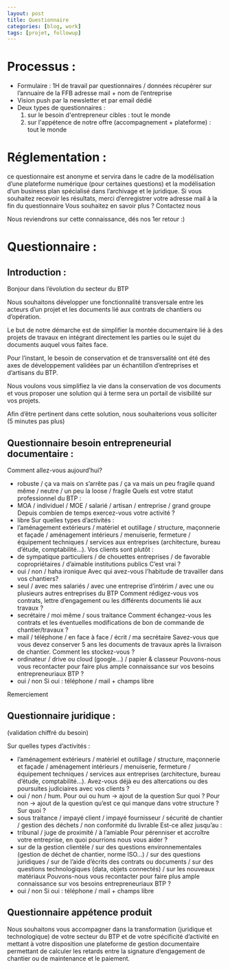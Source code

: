 ```yaml
---
layout: post
title: Questionnaire
categories: [blog, work]
tags: [projet, followup]
--- 
```

# Processus :

- Formulaire : 1H de travail par questionnaires / données récupérer sur l’annuaire de la FFB adresse mail + nom de l’entreprise 
- Vision push par la newsletter et par email dédié
- Deux types de questionnaires : 
	1. sur le besoin d'entrepreneur cibles : tout le monde
	2. sur l'appétence de notre offre (accompagnement + plateforme) : tout le monde


<!-- readmore -->

# Réglementation :

 ce questionnaire est anonyme et servira dans le cadre de la modélisation d’une plateforme numérique (pour certaines questions) et la modélisation d’un business plan spécialisé dans l’archivage et le juridique.
 Si vous souhaitez recevoir les résultats, merci d’enregistrer votre adresse mail à la fin du questionnaire
 Vous souhaitez en savoir plus ? Contactez nous

Nous reviendrons sur cette connaissance, dés nos 1er retour :)

# Questionnaire :

## Introduction :

Bonjour dans l’évolution du secteur du BTP 

Nous souhaitons développer une fonctionnalité transversale entre les acteurs d’un projet et les documents lié aux contrats de chantiers ou d’opération.

Le but de notre démarche est de simplifier la montée documentaire lié à des projets de travaux en intégrant directement les parties ou le sujet du documents  auquel vous faites face. 

Pour l’instant, le besoin de conservation et de transversalité ont été des axes de développement validées par un échantillon d’entreprises et d’artisans du BTP.

Nous voulons vous simplifiez la vie dans la conservation de vos documents et vous proposer une solution qui à terme sera un portail de visibilité sur vos projets.

Afin d’être pertinent dans cette solution, nous souhaiterions vous solliciter (5 minutes pas plus) 


## Questionnaire besoin entrepreneurial documentaire : 

Comment allez-vous aujourd’hui? 
- robuste / ça va mais on s’arrête pas / ça va mais un peu fragile quand même / neutre / un peu la loose / fragile
Quels est votre statut professionnel du BTP : 
- MOA / individuel / MOE / salarié / artisan / entreprise / grand groupe 
Depuis combien de temps exercez-vous votre activité ?
- libre
Sur quelles types d’activités :
- l’aménagement extérieurs / matériel et outillage / structure, maçonnerie et façade / aménagement intérieurs / menuiserie, fermeture / équipement techniques / services aux entreprises (architecture, bureau d’étude, comptabilité…).
Vos clients sont plutôt :
- de sympatique particuliers / de chouettes entreprises / de favorable copropriétaires / d’aimable institutions publics
C’est vrai ? 
- oui / non / haha ironique
Avec qui avez-vous l’habitude de travailler dans vos chantiers?
- seul / avec mes salariés / avec une entreprise d’intérim / avec une ou plusieurs autres entreprises du BTP 
Comment rédigez-vous vos contrats, lettre d’engagement ou les différents documents lié aux travaux ?
- secrétaire / moi même / sous traitance
Comment échangez-vous les contrats et les éventuelles modifications de bon de commande de chantier/travaux ?
- mail / téléphone / en face à face / écrit / ma secrétaire
Savez-vous que vous devez conserver 5 ans les documents de travaux après la livraison de chantier. Comment les stockez-vous ?
- ordinateur / drive ou cloud (google…) / papier & classeur
Pouvons-nous vous recontacter pour faire plus ample connaissance sur vos besoins entrepreneuriaux BTP ?
- oui / non 
Si oui : téléphone / mail + champs libre

Remerciement

## Questionnaire juridique : 
(validation chiffré du besoin)

Sur quelles types d’activités :
- l’aménagement extérieurs / matériel et outillage / structure, maçonnerie et façade / aménagement intérieurs / menuiserie, fermeture / équipement techniques / services aux entreprises (architecture, bureau d’étude, comptabilité…).
Avez-vous déjà eu des altercations ou des poursuites judiciaires avec vos clients ?
- oui / non / hum.
Pour oui ou hum -> ajout de la question Sur quoi ?
Pour non -> ajout de la question qu’est ce qui manque dans votre structure ?
Sur quoi ?
- sous traitance / impayé client / impayé fournisseur / sécurité de chantier / gestion des déchets / non conformité du livrable
Est-ce allez jusqu’au :
- tribunal / juge de proximité / à l’amiable 
Pour pérenniser et accroître votre entreprise, en quoi pourrions nous vous aider ? 
- sur de la gestion clientèle / sur des questions environnementales (gestion de déchet de chantier, norme ISO…) / sur des questions juridiques / sur de l’aide d’écrits des contrats ou documents / sur des questions technologiques (data, objets connectés) / sur les nouveaux matériaux
Pouvons-nous vous recontacter pour faire plus ample connaissance sur vos besoins entrepreneuriaux BTP ?
- oui / non 
Si oui : téléphone / mail + champs libre

## Questionnaire appétence produit 
Nous souhaitons vous accompagner dans la transformation (juridique et technologique) de votre secteur du BTP et de votre spécificité d’activité en mettant à votre disposition une plateforme de gestion documentaire permettant de calculer les retards entre la signature d’engagement de chantier ou de maintenance et le paiement.